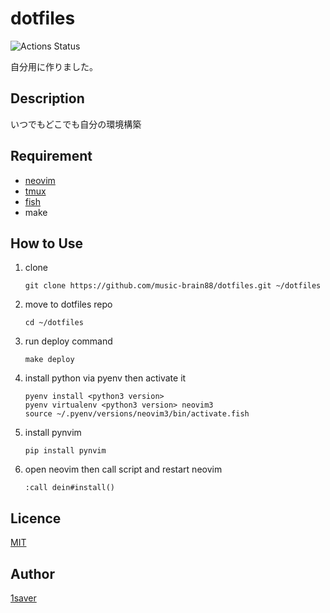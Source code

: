 # dotfiles

![Actions Status](https://github.com/music-brain88/dotfiles/workflows/build/badge.svg)

自分用に作りました。

## Description

いつでもどこでも自分の環境構築

## Requirement

- [neovim](https://github.com/neovim/neovim/wiki/Installing-Neovim)
- [tmux](https://github.com/tmux/tmux)
- [fish](https://fishshell.com/)
- make



## How to Use

1. clone

   ```shell
   git clone https://github.com/music-brain88/dotfiles.git ~/dotfiles
   ```
   
   


2. move to dotfiles repo

   ```shell
   cd ~/dotfiles
   ```
   
   


3. run deploy command

   ```shell
   make deploy
   ```




4. install python via pyenv then activate it

   ```shell
   pyenv install <python3 version>
   pyenv virtualenv <python3 version> neovim3
   source ~/.pyenv/versions/neovim3/bin/activate.fish
   ```
   
   


5. install pynvim

   ```shell
   pip install pynvim
   ```
   
   


6. open neovim then call script and restart neovim

   ```vimcommand
   :call dein#install()
   ```








## Licence

[MIT](https://github.com/tcnksm/tool/blob/master/LICENCE)

## Author

[1saver](https://github.com/music-brain88/)